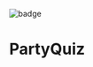 ![badge](https://img.shields.io/endpoint?url=https://gist.github.com/Bulisz/1e55bf51b3cc710e6046e10a501cca74/raw/partyquiz-code-coverage.json)

# PartyQuiz

